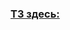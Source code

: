 ### [ТЗ здесь:](https://cloud.mail.ru/public/idq3/D14UEjcEt/%5BBoominfo.ORG%5D%201%20Java%20Core%201%20%D1%87%D0%B0%D1%81%D1%82%D1%8C/%5BBoominfo.ORG%5D%20%D0%A1%D0%BF%D1%80%D0%B8%D0%BD%D1%82%204/%5BBoominfo.ORG%5D%204%20%D0%A4%D0%B8%D0%BD%D0%B0%D0%BB%D1%8C%D0%BD%D1%8B%D0%B9%20%D0%BF%D1%80%D0%BE%D0%B5%D0%BA%D1%82%204%20%D1%81%D0%BF%D1%80%D0%B8%D0%BD%D1%82%D0%B0/%5BBoominfo.ORG%5D%20%D0%A2%D0%B5%D1%85%D0%BD%D0%B8%D1%87%D0%B5%D1%81%D0%BA%D0%BE%D0%B5%20%D0%B7%D0%B0%D0%B4%D0%B0%D0%BD%D0%B8%D0%B5.png)
